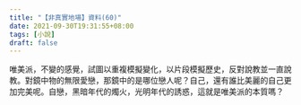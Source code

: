 ```yaml
---
title: "【非真實地場】資料(60)"
date: 2021-09-30T19:31:55+08:00
tags: [小說]
draft: false
---
```


唯美派，不變的感覺，試圖以重複模擬變化，以片段模擬歷史，反對說教並一直說教。對鏡中物的無限愛戀，那鏡中的是哪位戀人呢？自己，還有誰比美麗的自己更加完美呢。自戀，黑暗年代的燭火，光明年代的誘惑，這就是唯美派的本質嗎？    